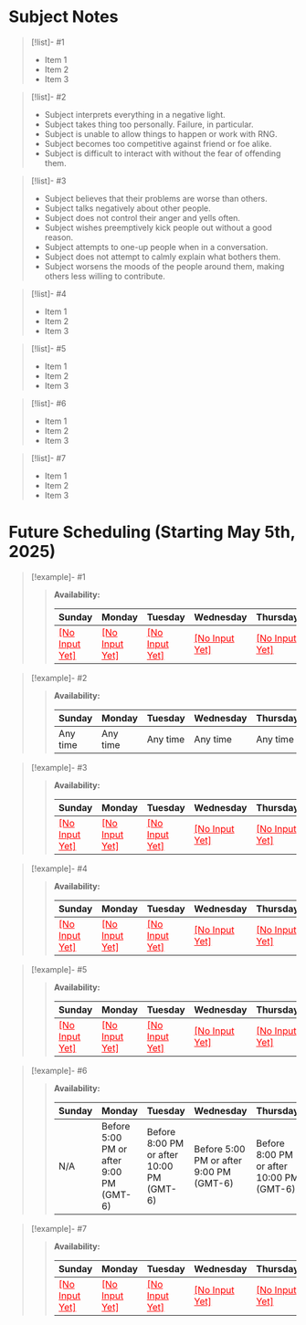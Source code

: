 # Subject Notes

> [!list]- #1
> - Item 1
> - Item 2
> - Item 3

> [!list]- #2
> - Subject interprets everything in a negative light.
> - Subject takes thing too personally. Failure, in particular.
> - Subject is unable to allow things to happen or work with RNG.
> - Subject becomes too competitive against friend or foe alike.
> - Subject is difficult to interact with without the fear of offending them.

> [!list]- #3
> - Subject believes that their problems are worse than others.
> - Subject talks negatively about other people.
> - Subject does not control their anger and yells often.
> - Subject wishes preemptively kick people out without a good reason.
> - Subject attempts to one-up people when in a conversation.
> - Subject does not attempt to calmly explain what bothers them.
> - Subject worsens the moods of the people around them, making others less willing to contribute.

> [!list]- #4
> - Item 1
> - Item 2
> - Item 3

> [!list]- #5
> - Item 1
> - Item 2
> - Item 3

> [!list]- #6
> - Item 1
> - Item 2
> - Item 3

> [!list]- #7
> - Item 1
> - Item 2
> - Item 3

# Future Scheduling (Starting May 5th, 2025)

> [!example]-  #1
> > **Availability:**
> > 
> > |Sunday|Monday|Tuesday|Wednesday|Thursday|Friday|Saturday|
> > |---|---|---|---|---|---|---|
> > |<font color="#f00" style="text-decoration: underline;">[No Input Yet]</font>|<font color="#f00" style="text-decoration: underline;">[No Input Yet]</font>|<font color="#f00" style="text-decoration: underline;">[No Input Yet]</font>|<font color="#f00" style="text-decoration: underline;">[No Input Yet]</font>|<font color="#f00" style="text-decoration: underline;">[No Input Yet]</font>|<font color="#f00" style="text-decoration: underline;">[No Input Yet]</font>|<font color="#f00" style="text-decoration: underline;">[No Input Yet]</font>|

> [!example]- #2
> > **Availability:**
> > 
> > |Sunday|Monday|Tuesday|Wednesday|Thursday|Friday|Saturday|
> > |---|---|---|---|---|---|---|
> > |Any time|Any time|Any time|Any time|Any time|Any time|Any time|

> [!example]- #3
> > **Availability:**
> > 
> > |Sunday|Monday|Tuesday|Wednesday|Thursday|Friday|Saturday|
> > |---|---|---|---|---|---|---|
> > |<font color="#f00" style="text-decoration: underline;">[No Input Yet]</font>|<font color="#f00" style="text-decoration: underline;">[No Input Yet]</font>|<font color="#f00" style="text-decoration: underline;">[No Input Yet]</font>|<font color="#f00" style="text-decoration: underline;">[No Input Yet]</font>|<font color="#f00" style="text-decoration: underline;">[No Input Yet]</font>|<font color="#f00" style="text-decoration: underline;">[No Input Yet]</font>|<font color="#f00" style="text-decoration: underline;">[No Input Yet]</font>|

> [!example]- #4
> > **Availability:**
> > 
> > |Sunday|Monday|Tuesday|Wednesday|Thursday|Friday|Saturday|
> > |---|---|---|---|---|---|---|
> > |<font color="#f00" style="text-decoration: underline;">[No Input Yet]</font>|<font color="#f00" style="text-decoration: underline;">[No Input Yet]</font>|<font color="#f00" style="text-decoration: underline;">[No Input Yet]</font>|<font color="#f00" style="text-decoration: underline;">[No Input Yet]</font>|<font color="#f00" style="text-decoration: underline;">[No Input Yet]</font>|<font color="#f00" style="text-decoration: underline;">[No Input Yet]</font>|<font color="#f00" style="text-decoration: underline;">[No Input Yet]</font>|

> [!example]- #5
> > **Availability:**
> > 
> > |Sunday|Monday|Tuesday|Wednesday|Thursday|Friday|Saturday|
> > |---|---|---|---|---|---|---|
> > |<font color="#f00" style="text-decoration: underline;">[No Input Yet]</font>|<font color="#f00" style="text-decoration: underline;">[No Input Yet]</font>|<font color="#f00" style="text-decoration: underline;">[No Input Yet]</font>|<font color="#f00" style="text-decoration: underline;">[No Input Yet]</font>|<font color="#f00" style="text-decoration: underline;">[No Input Yet]</font>|<font color="#f00" style="text-decoration: underline;">[No Input Yet]</font>|<font color="#f00" style="text-decoration: underline;">[No Input Yet]</font>|

> [!example]- #6
> > **Availability:**
> > 
> > |Sunday|Monday|Tuesday|Wednesday|Thursday|Friday|Saturday|
> > |---|---|---|---|---|---|---|
> > |N/A|Before 5:00 PM or after 9:00 PM (GMT-6)|Before 8:00 PM or after 10:00 PM (GMT-6)|Before 5:00 PM or after 9:00 PM (GMT-6)|Before 8:00 PM or after 10:00 PM (GMT-6)|Before 5:00 PM or after 9:00 PM (GMT-6)|N/A|

> [!example]- #7
> > **Availability:**
> > 
> > |Sunday|Monday|Tuesday|Wednesday|Thursday|Friday|Saturday|
> > |---|---|---|---|---|---|---|
> > |<font color="#f00" style="text-decoration: underline;">[No Input Yet]</font>|<font color="#f00" style="text-decoration: underline;">[No Input Yet]</font>|<font color="#f00" style="text-decoration: underline;">[No Input Yet]</font>|<font color="#f00" style="text-decoration: underline;">[No Input Yet]</font>|<font color="#f00" style="text-decoration: underline;">[No Input Yet]</font>|<font color="#f00" style="text-decoration: underline;">[No Input Yet]</font>|<font color="#f00" style="text-decoration: underline;">[No Input Yet]</font>|